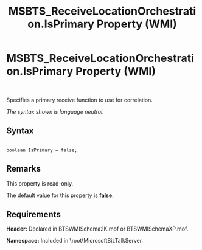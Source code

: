 ﻿---
title: MSBTS_ReceiveLocationOrchestration.IsPrimary Property (WMI)
TOCTitle: MSBTS_ReceiveLocationOrchestration.IsPrimary Property (WMI)
ms:assetid: a37b31b0-9ba3-43e9-aa78-f1c62695c6a4
ms:mtpsurl: https://msdn.microsoft.com/en-us/library/Aa577846(v=BTS.80)
ms:contentKeyID: 51530174
ms.date: 08/30/2017
mtps_version: v=BTS.80
---

# MSBTS\_ReceiveLocationOrchestration.IsPrimary Property (WMI)

 

Specifies a primary receive function to use for correlation.

*The syntax shown is language neutral.*

## Syntax

``` 
  
boolean IsPrimary = false;  
```

## Remarks

This property is read-only.

The default value for this property is **false**.

## Requirements

**Header:** Declared in BTSWMISchema2K.mof or BTSWMISchemaXP.mof.

**Namespace:** Included in \\root\\MicrosoftBizTalkServer.

